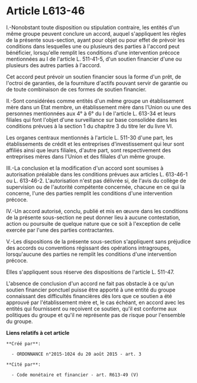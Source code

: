 # Article L613-46

I.-Nonobstant toute disposition ou stipulation contraire, les entités d'un même groupe peuvent conclure un accord, auquel
s'appliquent les règles de la présente sous-section, ayant pour objet ou pour effet de prévoir les conditions dans lesquelles
une ou plusieurs des parties à l'accord peut bénéficier, lorsqu'elle remplit les conditions d'une intervention précoce
mentionnées au I de l'article L. 511-41-5, d'un soutien financier d'une ou plusieurs des autres parties à l'accord. 

Cet accord peut prévoir un soutien financier sous la forme d'un prêt, de l'octroi de garanties, de la fourniture d'actifs
pouvant servir de garantie ou de toute combinaison de ces formes de soutien financier. 

II.-Sont considérées comme entités d'un même groupe un établissement mère dans un Etat membre, un établissement mère dans
l'Union ou une des personnes mentionnées aux 4° à 6° du I de l'article L. 613-34 et leurs filiales qui font l'objet d'une
surveillance sur base consolidée dans les conditions prévues à la section 1 du chapitre 3 du titre Ier du livre VI. 

Les organes centraux mentionnés à l'article L. 511-30 d'une part, les établissements de crédit et les entreprises
d'investissement qui leur sont affiliés ainsi que leurs filiales, d'autre part, sont respectivement des entreprises mères
dans l'Union et des filiales d'un même groupe. 

III.-La conclusion et la modification d'un accord sont soumises à autorisation préalable dans les conditions prévues aux
articles L. 613-46-1 ou L. 613-46-2. L'autorisation n'est pas délivrée si, de l'avis du collège de supervision ou de
l'autorité compétente concernée, chacune en ce qui la concerne, l'une des parties remplit les conditions d'une intervention
précoce. 

IV.-Un accord autorisé, conclu, publié et mis en œuvre dans les conditions de la présente sous-section ne peut donner lieu à
aucune contestation, action ou poursuite de quelque nature que ce soit à l'exception de celle exercée par l'une des parties
contractantes. 

V.-Les dispositions de la présente sous-section s'appliquent sans préjudice des accords ou conventions régissant des
opérations intragroupes, lorsqu'aucune des parties ne remplit les conditions d'une intervention précoce. 

Elles s'appliquent sous réserve des dispositions de l'article L. 511-47. 

L'absence de conclusion d'un accord ne fait pas obstacle à ce qu'un soutien financier ponctuel puisse être apporté à une
entité du groupe connaissant des difficultés financières dès lors que ce soutien a été approuvé par l'établissement mère et,
le cas échéant, en accord avec les entités qui fournissent ou reçoivent ce soutien, qu'il est conforme aux politiques du
groupe et qu'il ne représente pas de risque pour l'ensemble du groupe.

**Liens relatifs à cet article**

	**Créé par**:

	  - ORDONNANCE n°2015-1024 du 20 août 2015 - art. 3

	**Cité par**:

	  - Code monétaire et financier - art. R613-49 (V)

